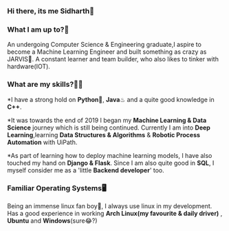 ### Hi there, its me Sidharth👋

<!--
**binarymatter/binarymatter** is a ✨ _special_ ✨ repository because its `README.md` (this file) appears on your GitHub profile.

Here are some ideas to get you started:

- 🔭 I’m currently working on ...
- 🌱 I’m currently learning ...
- 👯 I’m looking to collaborate on ...
- 🤔 I’m looking for help with ...
- 💬 Ask me about ...
- 📫 How to reach me: ...
- 😄 Pronouns: ...
- ⚡ Fun fact: ...
-->
### What I am up to?🎯
An undergoing Computer Science & Engineering graduate,I aspire to become a Machine Learning Engineer and built something as crazy as JARVIS🤖. A constant learner and team builder, who also likes to tinker with hardware(IOT).

### What are my skills?👨‍💻
*I have a strong hold on **Python**🐍, **Java**♨ and a quite good knowledge in **C++**.

*It was towards the end of 2019 I began my **Machine Learning & Data Science** journey which is still being continued. Currently I am into **Deep Learning**,learning **Data    Structures & Algorithms** & **Robotic Process Automation** with UiPath.

*As part of learning how to deploy machine learning models, I have also touched my hand on **Django & Flask**. Since I am also quite good in **SQL**, I myself consider me as a 'little **Backend developer**' too.

### Familiar Operating Systems🖥
Being an immense linux fan boy🐧, I always use linux in my development. 
Has a good experience in working **Arch Linux(my favourite & daily driver)** , **Ubuntu** and **Windows**(sure😂?)
